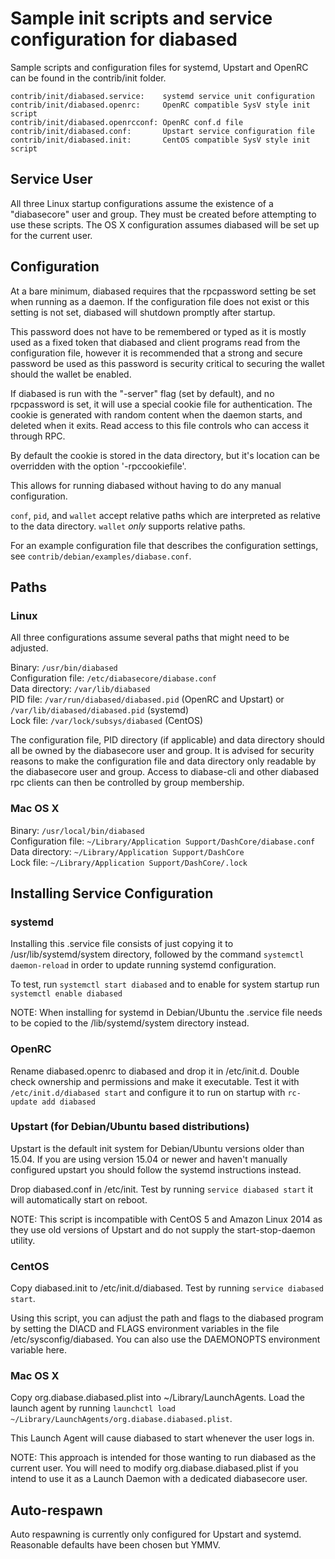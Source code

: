 Sample init scripts and service configuration for diabased
==========================================================

Sample scripts and configuration files for systemd, Upstart and OpenRC
can be found in the contrib/init folder.

    contrib/init/diabased.service:    systemd service unit configuration
    contrib/init/diabased.openrc:     OpenRC compatible SysV style init script
    contrib/init/diabased.openrcconf: OpenRC conf.d file
    contrib/init/diabased.conf:       Upstart service configuration file
    contrib/init/diabased.init:       CentOS compatible SysV style init script

Service User
---------------------------------

All three Linux startup configurations assume the existence of a "diabasecore" user
and group.  They must be created before attempting to use these scripts.
The OS X configuration assumes diabased will be set up for the current user.

Configuration
---------------------------------

At a bare minimum, diabased requires that the rpcpassword setting be set
when running as a daemon.  If the configuration file does not exist or this
setting is not set, diabased will shutdown promptly after startup.

This password does not have to be remembered or typed as it is mostly used
as a fixed token that diabased and client programs read from the configuration
file, however it is recommended that a strong and secure password be used
as this password is security critical to securing the wallet should the
wallet be enabled.

If diabased is run with the "-server" flag (set by default), and no rpcpassword is set,
it will use a special cookie file for authentication. The cookie is generated with random
content when the daemon starts, and deleted when it exits. Read access to this file
controls who can access it through RPC.

By default the cookie is stored in the data directory, but it's location can be overridden
with the option '-rpccookiefile'.

This allows for running diabased without having to do any manual configuration.

`conf`, `pid`, and `wallet` accept relative paths which are interpreted as
relative to the data directory. `wallet` *only* supports relative paths.

For an example configuration file that describes the configuration settings,
see `contrib/debian/examples/diabase.conf`.

Paths
---------------------------------

### Linux

All three configurations assume several paths that might need to be adjusted.

Binary:              `/usr/bin/diabased`  
Configuration file:  `/etc/diabasecore/diabase.conf`  
Data directory:      `/var/lib/diabased`  
PID file:            `/var/run/diabased/diabased.pid` (OpenRC and Upstart) or `/var/lib/diabased/diabased.pid` (systemd)  
Lock file:           `/var/lock/subsys/diabased` (CentOS)  

The configuration file, PID directory (if applicable) and data directory
should all be owned by the diabasecore user and group.  It is advised for security
reasons to make the configuration file and data directory only readable by the
diabasecore user and group.  Access to diabase-cli and other diabased rpc clients
can then be controlled by group membership.

### Mac OS X

Binary:              `/usr/local/bin/diabased`  
Configuration file:  `~/Library/Application Support/DashCore/diabase.conf`  
Data directory:      `~/Library/Application Support/DashCore`  
Lock file:           `~/Library/Application Support/DashCore/.lock`  

Installing Service Configuration
-----------------------------------

### systemd

Installing this .service file consists of just copying it to
/usr/lib/systemd/system directory, followed by the command
`systemctl daemon-reload` in order to update running systemd configuration.

To test, run `systemctl start diabased` and to enable for system startup run
`systemctl enable diabased`

NOTE: When installing for systemd in Debian/Ubuntu the .service file needs to be copied to the /lib/systemd/system directory instead.

### OpenRC

Rename diabased.openrc to diabased and drop it in /etc/init.d.  Double
check ownership and permissions and make it executable.  Test it with
`/etc/init.d/diabased start` and configure it to run on startup with
`rc-update add diabased`

### Upstart (for Debian/Ubuntu based distributions)

Upstart is the default init system for Debian/Ubuntu versions older than 15.04. If you are using version 15.04 or newer and haven't manually configured upstart you should follow the systemd instructions instead.

Drop diabased.conf in /etc/init.  Test by running `service diabased start`
it will automatically start on reboot.

NOTE: This script is incompatible with CentOS 5 and Amazon Linux 2014 as they
use old versions of Upstart and do not supply the start-stop-daemon utility.

### CentOS

Copy diabased.init to /etc/init.d/diabased. Test by running `service diabased start`.

Using this script, you can adjust the path and flags to the diabased program by
setting the DIACD and FLAGS environment variables in the file
/etc/sysconfig/diabased. You can also use the DAEMONOPTS environment variable here.

### Mac OS X

Copy org.diabase.diabased.plist into ~/Library/LaunchAgents. Load the launch agent by
running `launchctl load ~/Library/LaunchAgents/org.diabase.diabased.plist`.

This Launch Agent will cause diabased to start whenever the user logs in.

NOTE: This approach is intended for those wanting to run diabased as the current user.
You will need to modify org.diabase.diabased.plist if you intend to use it as a
Launch Daemon with a dedicated diabasecore user.

Auto-respawn
-----------------------------------

Auto respawning is currently only configured for Upstart and systemd.
Reasonable defaults have been chosen but YMMV.
